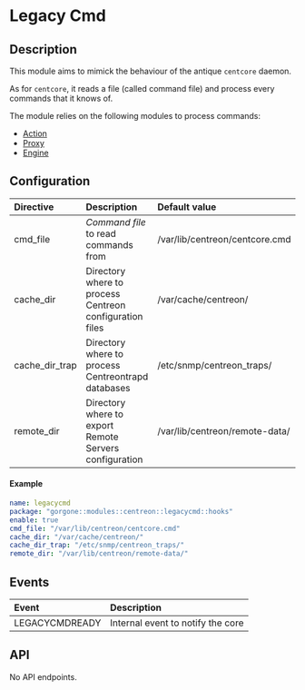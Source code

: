 # Legacy Cmd

## Description

This module aims to mimick the behaviour of the antique `centcore` daemon.

As for `centcore`, it reads a file (called command file) and process every commands that it knows of.

The module relies on the following modules to process commands:

* [Action](../core/action.md)
* [Proxy](../core/proxy.md)
* [Engine](engine.md)

## Configuration

| Directive | Description | Default value |
| :- | :- | :- |
| cmd_file | *Command file* to read commands from | /var/lib/centreon/centcore.cmd |
| cache_dir | Directory where to process Centreon configuration files | /var/cache/centreon/ |
| cache_dir_trap | Directory where to process Centreontrapd databases | /etc/snmp/centreon_traps/ |
| remote_dir | Directory where to export Remote Servers configuration | /var/lib/centreon/remote-data/ |

#### Example

```yaml
name: legacycmd
package: "gorgone::modules::centreon::legacycmd::hooks"
enable: true
cmd_file: "/var/lib/centreon/centcore.cmd"
cache_dir: "/var/cache/centreon/"
cache_dir_trap: "/etc/snmp/centreon_traps/"
remote_dir: "/var/lib/centreon/remote-data/"
```

## Events

| Event | Description |
| :- | :- |
| LEGACYCMDREADY | Internal event to notify the core |

## API

No API endpoints.
